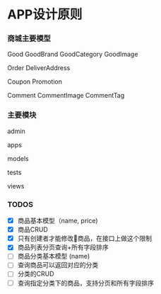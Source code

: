 # APP设计原则

### 商城主要模型
Good
GoodBrand
GoodCategory
GoodImage

Order
DeliverAddress

Coupon
Promotion

Comment
CommentImage
CommentTag

### 主要模块
admin

apps

models

tests

views

### TODOS

- [x] 商品基本模型（name, price)
- [x] 商品CRUD
- [x] 只有创建者才能修改商品，在接口上做这个限制
- [x] 商品列表分页查询+所有字段排序
- [ ] 商品分类基本模型 (name)
- [ ] 查询商品可以返回对应的分类
- [ ] 分类的CRUD
- [ ] 查询指定分类下的商品，支持分页和所有字段排序

